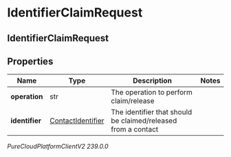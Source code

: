 # IdentifierClaimRequest

## IdentifierClaimRequest

## Properties

|Name | Type | Description | Notes|
|------------ | ------------- | ------------- | -------------|
| **operation** | str | The operation to perform claim/release | |
| **identifier** | [ContactIdentifier](ContactIdentifier) | The identifier that should be claimed/released from a contact | |



_PureCloudPlatformClientV2 239.0.0_
